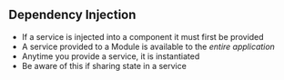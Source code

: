 ## Dependency Injection

- If a service is injected into a component it must first be provided
- A service provided to a Module is available to the _entire application_
- Anytime you provide a service, it is instantiated
 - Be aware of this if sharing state in a service
